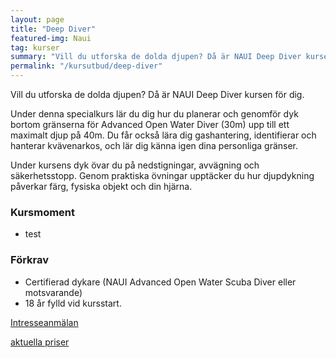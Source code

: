```yaml
---
layout: page
title: "Deep Diver"
featured-img: Naui
tag: kurser
summary: "Vill du utforska de dolda djupen? Då är NAUI Deep Diver kursen för dig."
permalink: "/kursutbud/deep-diver"
---
```


Vill du utforska de dolda djupen? Då är NAUI Deep Diver kursen för dig.

Under denna specialkurs lär du dig hur du planerar och genomför dyk bortom gränserna för Advanced Open Water Diver (30m) upp till ett maximalt djup på 40m. Du får också lära dig gashantering, identifierar och hanterar kvävenarkos, och lär dig känna igen dina personliga gränser.

Under kursens dyk övar du på nedstigningar, avvägning och säkerhetsstopp. Genom praktiska övningar upptäcker du hur djupdykning påverkar färg, fysiska objekt och din hjärna.

### Kursmoment

* test

### Förkrav

* Certifierad dykare (NAUI Advanced Open Water Scuba Diver eller motsvarande)
* 18 år fylld vid kursstart.

[Intresseanmälan](mailto:{{site.email}})

[aktuella priser](/kursutbud/priser)
